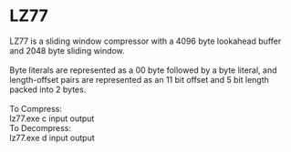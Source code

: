 # LZ77

LZ77 is a sliding window compressor with a 4096 byte lookahead buffer and 2048 byte sliding window.<br> 
<br>
Byte literals are represented as a 00 byte followed by a byte literal, and length-offset pairs are represented as an 11 bit offset and 5 bit length packed into 2 bytes.<br>
<br>
To Compress:<br>
lz77.exe c input output<br>
To Decompress: <br>
lz77.exe d input output<br>


